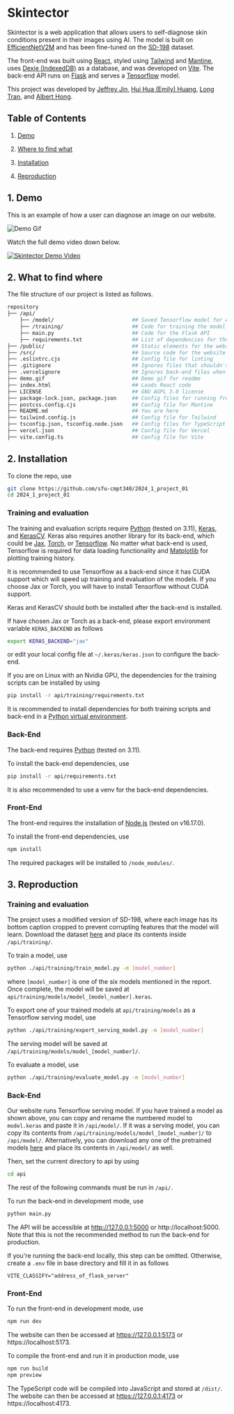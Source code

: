 # Skintector
Skintector is a web application that allows users to self-diagnose skin conditions present in their images using AI. The model is built on [EfficientNetV2M](https://arxiv.org/pdf/2104.00298.pdf) and has been fine-tuned on the [SD-198](https://paperswithcode.com/dataset/sd-198) dataset.

The front-end was built using [React](https://react.dev/), styled using [Tailwind](https://tailwindcss.com/) and [Mantine](https://mantine.dev/), uses [Dexie (IndexedDB)](https://dexie.org/) as a database, and was developed on [Vite](https://vitejs.dev/). The back-end API runs on [Flask](https://flask.palletsprojects.com/en/3.0.x/) and serves a [Tensorflow](https://www.tensorflow.org/) model.

This project was developed by [Jeffrey Jin](https://github.com/jeffreyjkjin), [Hui Hua (Emily) Huang](https://github.com/ehuang3h), [Long Tran](https://github.com/hlongtr), and [Albert Hong](https://github.com/07Albert).

## Table of Contents
1. [Demo](#demo)

2. [Where to find what](#directory)

2. [Installation](#install)

3. [Reproduction](#repro)

<a name="demo"></a>
## 1. Demo
This is an example of how a user can diagnose an image on our website.

![Demo Gif](demo.gif)

Watch the full demo video down below.

[![Skintector Demo Video](https://img.youtube.com/vi/CnpN-qIJ_VI/0.jpg)](https://www.youtube.com/watch?v=CnpN-qIJ_VI)

<a name="directory"></a>
## 2. What to find where
The file structure of our project is listed as follows.

```bash
repository
├── /api/
    ├── /model/                         ## Saved Tensorflow model for API
    ├── /training/                      ## Code for training the model
    ├── main.py                         ## Code for the Flask API
    ├── requirements.txt                ## List of dependencies for the back-end and model training
├── /public/                            ## Static elements for the website
├── /src/                               ## Source code for the website
├── .eslintrc.cjs                       ## Config file for linting
├── .gitignore                          ## Ignores files that shouldn't be tracked 
├── .vercelignore                       ## Ignores back-end files when hosting front-end on Vercel
├── demo.gif                            ## Demo gif for readme
├── index.html                          ## Loads React code
├── LICENSE                             ## GNU AGPL 3.0 license
├── package-lock.json, package.json     ## Config files for running front-end and installing dependencies
├── postcss.config.cjs                  ## Config file for Mantine
├── README.md                           ## You are here
├── tailwind.config.js                  ## Config file for Tailwind
├── tsconfig.json, tsconfig.node.json   ## Config files for TypeScript
├── vercel.json                         ## Config file for Vercel
├── vite.config.ts                      ## Config file for Vite
```

<a name="installation"></a>
## 2. Installation
To clone the repo, use
```bash
git clone https://github.com/sfu-cmpt340/2024_1_project_01
cd 2024_1_project_01
```

### Training and evaluation
The training and evaluation scripts require [Python](https://www.python.org/) (tested on 3.11), [Keras](https://keras.io/), and [KerasCV](https://keras.io/keras_cv/). Keras also requires another library for its back-end, which could be [Jax](https://jax.readthedocs.io/en/latest/notebooks/quickstart.html), [Torch](https://pytorch.org/), or [Tensorflow](https://www.tensorflow.org/). No matter what back-end is used, Tensorflow is required for data loading functionality and [Matplotlib](https://matplotlib.org/stable/users/installing/index.html) for plotting training history.

It is recommended to use Tensorflow as a back-end since it has CUDA support which will speed up training and evaluation of the models. If you choose Jax or Torch, you will have to install Tensorflow without CUDA support. 

Keras and KerasCV should both be installed after the back-end is installed.

If have chosen Jax or Torch as a back-end, please export environment variable `KERAS_BACKEND` as follows
```bash
export KERAS_BACKEND="jax"
```
or edit your local config file at `~/.keras/keras.json` to configure the back-end.

If you are on Linux with an Nvidia GPU, the dependencies for the training scripts can be installed by using
```bash
pip install -r api/training/requirements.txt
```

It is recommended to install dependencies for both training scripts and back-end in a [Python virtual environment](https://docs.python.org/3/library/venv.html).


### Back-End
The back-end requires [Python](https://www.python.org/) (tested on 3.11). 

To install the back-end dependencies, use
```bash
pip install -r api/requirements.txt
```
It is also recommended to use a venv for the back-end dependencies.

### Front-End
The front-end requires the installation of [Node.js](https://nodejs.org/en) (tested on v16.17.0).

To install the front-end dependencies, use
```bash
npm install
```
The required packages will be installed to `/node_modules/`.

<a name="repro"></a>
## 3. Reproduction

### Training and evaluation
The project uses a modified version of SD-198, where each image has its bottom caption cropped to prevent corrupting features that the model will learn. Download the dataset [here](https://drive.google.com/drive/folders/1TWRD0MQ_x_Uvrv1Qi8EW7y-g14upFIoG?usp=sharing) and place its contents inside `/api/training/`.

To train a model, use
```bash
python ./api/training/train_model.py -m [model_number]
```
where `[model_number]` is one of the six models mentioned in the report. Once complete, the model will be saved at `api/training/models/model_[model_number].keras`.

To export one of your trained models at `api/training/models` as a Tensorflow serving model, use
```bash
python ./api/training/export_serving_model.py -m [model_number]
```
The serving model will be saved at `/api/training/models/model_[model_number]/`.

To evaluate a model, use
```bash
python ./api/training/evaluate_model.py -m [model_number]
```

### Back-End
Our website runs Tensorflow serving model. If you have trained a model as shown above, you can copy and rename the numbered model to `model.keras` and paste it in `/api/model/`. If it was a serving model, you can copy its contents from `/api/training/models/model_[model_number]/` to `/api/model/`. Alternatively, you can download any one of the pretrained models [here](https://drive.google.com/drive/folders/1hat_Rac4liLwh_HUzoZWDhmLshJaLs8_) and place its contents in `/api/model/` as well.

Then, set the current directory to api by using
```bash
cd api
```
The rest of the following commands must be run in `/api/`.

To run the back-end in development mode, use
```bash
python main.py
```
The API will be accessible at http://127.0.0.1:5000 or http://localhost:5000. Note that this is not the recommended method to run the back-end for production. 

If you're running the back-end locally, this step can be omitted. Otherwise, create a `.env` file in base directory and fill it in as follows
```shell
VITE_CLASSIFY="address_of_flask_server"
```

### Front-End
To run the front-end in development mode, use
```bash
npm run dev
```
The website can then be accessed at https://127.0.0.1:5173 or https://localhost:5173.

To compile the front-end and run it in production mode, use
```bash
npm run build
npm preview
```
The TypeScript code will be compiled into JavaScript and stored at `/dist/`. The website can then be accessed at https://127.0.0.1:4173 or https://localhost:4173.
